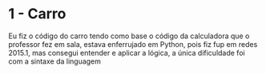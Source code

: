 # 1 - Carro
Eu fiz o código do carro tendo como base o código da calculadora que o professor fez em sala, estava enferrujado em Python, pois fiz fup em redes  2015.1, mas consegui entender e aplicar a lógica, a única dificuldade foi com  a sintaxe da linguagem
